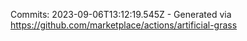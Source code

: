 Commits: 2023-09-06T13:12:19.545Z - Generated via https://github.com/marketplace/actions/artificial-grass
<br>
